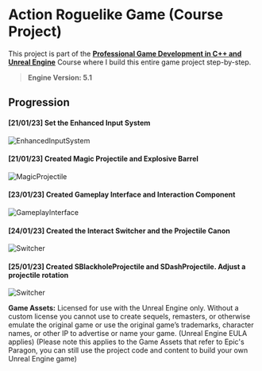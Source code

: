 # Action Roguelike Game (Course Project)

This project is part of the **[Professional Game Development in C++ and Unreal Engine](https://courses.tomlooman.com/p/unrealengine-cpp)** Course where I build this entire game project step-by-step.

> **Engine Version: 5.1**

## Progression

#### [21/01/23] Set the Enhanced Input System
![EnhancedInputSystem](https://github.com/ZSavich/ActionRoguelike/blob/main/ImgForReadMe/01EnhancedInput.gif)

#### [21/01/23] Created Magic Projectile and Explosive Barrel
![MagicProjectile](https://github.com/ZSavich/ActionRoguelike/blob/main/ImgForReadMe/02MagicProjectile.gif)

#### [23/01/23] Created Gameplay Interface and Interaction Component
![GameplayInterface](https://github.com/ZSavich/ActionRoguelike/blob/main/ImgForReadMe/03GameplayInterface.gif)

#### [24/01/23] Created the Interact Switcher and the Projectile Canon
![Switcher](https://github.com/ZSavich/ActionRoguelike/blob/main/ImgForReadMe/04Switcher.gif)

#### [25/01/23] Created SBlackholeProjectile and SDashProjectile. Adjust a projectile rotation
![Switcher](https://github.com/ZSavich/ActionRoguelike/blob/main/ImgForReadMe/05Teleportandblackhole.gif)

**Game Assets:** Licensed for use with the Unreal Engine only. Without a custom license you cannot use to create sequels, remasters, or otherwise emulate the original game or use the original game’s trademarks, character names, or other IP to advertise or name your game. (Unreal Engine EULA applies) (Please note this applies to the Game Assets that refer to Epic's Paragon, you can still use the project code and content to build your own Unreal Engine game)
